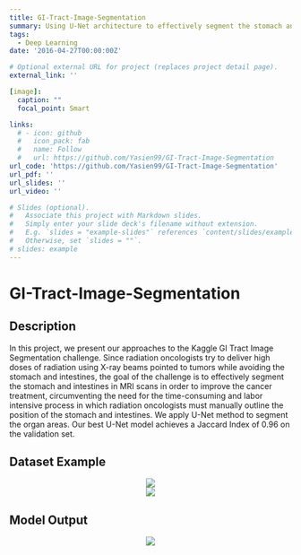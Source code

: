 ```yaml
---
title: GI-Tract-Image-Segmentation
summary: Using U-Net architecture to effectively segment the stomach and intestines in MRI scans in order to improve the cancer treatment to avoid high doses of radiation to healthy tissues.
tags:
  - Deep Learning
date: '2016-04-27T00:00:00Z'

# Optional external URL for project (replaces project detail page).
external_link: ''

[image]:
  caption: ""
  focal_point: Smart

links:
  # - icon: github
  #   icon_pack: fab
  #   name: Follow
  #   url: https://github.com/Yasien99/GI-Tract-Image-Segmentation
url_code: 'https://github.com/Yasien99/GI-Tract-Image-Segmentation'
url_pdf: ''
url_slides: ''
url_video: ''

# Slides (optional).
#   Associate this project with Markdown slides.
#   Simply enter your slide deck's filename without extension.
#   E.g. `slides = "example-slides"` references `content/slides/example-slides.md`.
#   Otherwise, set `slides = ""`.
# slides: example
---
```

# GI-Tract-Image-Segmentation
## Description
 In this project, we present our approaches to the Kaggle GI Tract Image Segmentation challenge. Since radiation oncologists try to deliver high doses of radiation using X-ray beams pointed to tumors while avoiding the stomach and intestines, the goal of the challenge is to effectively segment the stomach and intestines in MRI scans in order to improve the cancer treatment, circumventing the need for the time-consuming and labor intensive process in which radiation oncologists must manually outline the position of the stomach and intestines. We apply U-Net method to segment the organ areas. Our best U-Net model achieves a Jaccard Index of 0.96 on the validation set.

## Dataset Example
<div align="center">
  <img src="https://user-images.githubusercontent.com/55417069/211004654-a93be81d-6f7c-4724-8b91-49ec31a60371.png" />
</div>
<div align="center">
  <img src="https://user-images.githubusercontent.com/55417069/211004889-3b1690bf-7b23-4d11-afc2-a5d475ddf195.png" />
</div>

## Model Output
<div align="center">
  <img src="https://user-images.githubusercontent.com/55417069/211005456-e05aa74a-ebaf-4602-9283-1b6a857d4428.png" />
</div>


